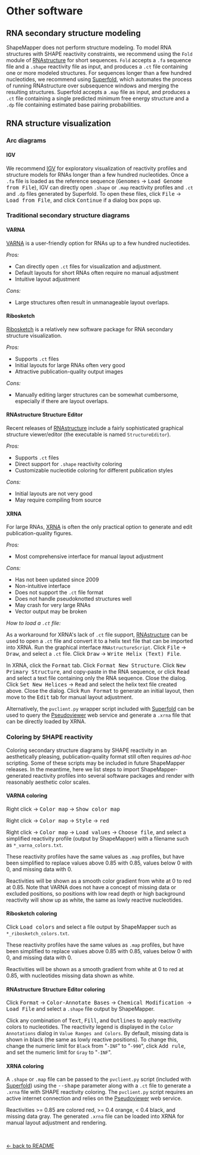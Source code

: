 <!---
NOTE:
If you're reading this, instead try opening README.html in a web browser 
or view this file from within the github repository website.

This is a github-flavored markdown file not meant to be easily readable.
-->

Other software
==============

RNA secondary structure modeling
--------------------------------
ShapeMapper does not perform structure modeling. To model RNA
structures with SHAPE reactivity constraints, we recommend 
using the `Fold` module of [RNAstructure](https://rna.urmc.rochester.edu/RNAstructure.html) 
for short sequences. `Fold` accepts a `.fa` sequence file and a `.shape` reactivity 
file as input, and produces a `.ct` file containing one or more modeled structures.
For sequences longer than a few hundred nucleotides, 
we recommend using 
[Superfold](https://weeks.chem.unc.edu/software.html),
which automates the process of running RNAstructure over subsequence
windows and merging the resulting structures. Superfold accepts a `.map`
file as input, and produces a `.ct` file containing 
a single predicted minimum free energy structure and a `.dp` file 
containing estimated base pairing probabilities.

RNA structure visualization
---------------------------

### Arc diagrams

#### IGV
We recommend [IGV](https://software.broadinstitute.org/software/igv/) 
for exploratory visualization of reactivity profiles
and structure models for RNAs longer than a few hundred nucleotides. 
Once a `.fa` file is loaded as the reference sequence 
(<kbd>Genomes</kbd> → <kbd>Load Genome from File</kbd>), 
IGV can directly open `.shape` or `.map` reactivity profiles and 
`.ct` and `.dp` files generated by Superfold. To open these
files, click <kbd>File</kbd> → <kbd>Load from File</kbd>, and
click <kbd>Continue</kbd> if a dialog box pops up.

### Traditional secondary structure diagrams

#### VARNA
[VARNA](http://varna.lri.fr/index.php) is a user-friendly option
for RNAs up to a few hundred nucleotides.

_Pros:_

- Can directly open `.ct` files for visualization and adjustment.
- Default layouts for short RNAs often require no manual adjustment
- Intuitive layout adjustment

_Cons:_

- Large structures often result in unmanageable layout overlaps.


#### Ribosketch
[Ribosketch](https://rnastructure.cancer.gov/ribosketch/) is a relatively new
software package for RNA secondary structure visualization. 

_Pros:_

- Supports `.ct` files
- Initial layouts for large RNAs often very good
- Attractive publication-quality output images

_Cons:_

- Manually editing larger structures
can be somewhat cumbersome, especially if there are 
layout overlaps.


#### RNAstructure Structure Editor
Recent releases of [RNAstructure](https://rna.urmc.rochester.edu/RNAstructure.html) 
include a fairly sophisticated graphical structure viewer/editor (the executable is
named `StructureEditor`).

_Pros:_

- Supports `.ct` files
- Direct support for `.shape` reactivity coloring
- Customizable nucleotide coloring for different
  publication styles

_Cons:_

- Initial layouts are not very good
- May require compiling from source


#### XRNA
For large RNAs, [XRNA](http://rna.ucsc.edu/rnacenter/xrna/)
is often the only practical option to generate and edit
publication-quality figures.

_Pros:_

- Most comprehensive interface for manual layout adjustment

_Cons:_

- Has not been updated since 2009
- Non-intuitive interface
- Does not support the `.ct` file format
- Does not handle pseudoknotted structures well
- May crash for very large RNAs
- Vector output may be broken

_*How to load a `.ct` file:*_

As a workaround for XRNA's lack of `.ct` file support, 
[RNAstructure](https://rna.urmc.rochester.edu/RNAstructure.html)
can be used to open
a `.ct` file and convert it to a helix text file that can be imported
into XRNA. Run the graphical interface `RNAstructureScript`.
Click <kbd>File</kbd> → <kbd>Draw</kbd>, and select a `.ct` file.
Click <kbd>Draw</kbd> → <kbd>Write Helix (Text) File</kbd>.

In XRNA, click the <kbd>Format</kbd> tab. 
Click <kbd>Format New Structure</kbd>. Click <kbd>New Primary Structure</kbd>,
and copy-paste in the RNA sequence, or click 
<kbd>Read</kbd> and select a text file containing only the RNA sequence. Close the
dialog. Click <kbd>Set New Helices</kbd> → <kbd>Read</kbd> and select the 
helix text file created above. Close the dialog. Click <kbd>Run Format</kbd> to generate
an initial layout, then move to the <kbd>Edit</kbd> tab for manual layout
adjustment.

Alternatively, the `pvclient.py` wrapper script included
with [Superfold](https://weeks.chem.unc.edu/software.html)
can be used to query the 
[Pseudoviewer](http://pseudoviewer.inha.ac.kr/) web service and
generate a `.xrna` file that can be directly loaded by XRNA.


### Coloring by SHAPE reactivity
Coloring secondary structure diagrams by SHAPE reactivity in
an aesthetically pleasing, publication-quality format still
often requires _ad-hoc_ scripting. Some of these scripts may be included
in future ShapeMapper releases. In the meantime, here we list
steps to import ShapeMapper-generated reactivity profiles into several 
software packages and render with reasonably aesthetic color scales.

#### VARNA coloring
Right click → <kbd>Color map</kbd> → <kbd>Show color map</kbd>

Right click → <kbd>Color map</kbd> → <kbd>Style</kbd> → <kbd>red</kbd>

Right click → <kbd>Color map</kbd> → <kbd>Load values</kbd> → <kbd>Choose file</kbd>,
and select a simplified reactivity profile 
(output by ShapeMapper) with a filename such as `*_varna_colors.txt`. 

These reactivity profiles have the same values as `.map` profiles, but 
have been simplified to replace values above 0.85 with 0.85, 
values below 0 with 0, and missing data with 0.

Reactivities will be shown as a smooth color gradient from
white at 0 to red at 0.85. Note that VARNA does
not have a concept of missing data or excluded positions, so positions
with low read depth or high background reactivity will show up as white,
the same as lowly reactive nucleotides.


#### Ribosketch coloring
Click <kbd>Load colors</kbd> and select a file output by ShapeMapper
such as `*_ribosketch_colors.txt`. 

These reactivity profiles have the same values as `.map` profiles, but 
have been simplified to replace values above 0.85 with 0.85, 
values below 0 with 0, and missing data with 0.

Reactivities will be shown as a smooth gradient
from white at 0 to red at 0.85, with nucleotides missing data shown 
as white. 

#### RNAstructure Structure Editor coloring
Click <kbd>Format</kbd> → <kbd>Color-Annotate Bases</kbd> → <kbd>Chemical Modification </kbd> → <kbd>Load File</kbd> and
select a `.shape` file output by ShapeMapper.

Click any combination of <kbd>Text</kbd>, <kbd>Fill</kbd>, and <kbd>Outlines</kbd>
to apply reactivity colors to nucleotides. The reactivity legend is displayed in
the `Color Annotations` dialog in `Value Ranges and Colors`. By default, 
missing data is shown in black (the same as lowly reactive positions). To change
this,
change the numeric limit for `Black` from "`-INF`" to "`-990`", click 
<kbd>Add rule</kbd>, and set the numeric limit for `Gray` to "`-INF`".


#### XRNA coloring
A `.shape` or `.map` file can be passed to the `pvclient.py`
script (included with 
[Superfold](https://weeks.chem.unc.edu/software.html)) 
using the <kbd>--shape</kbd> parameter along 
with a `.ct` file to generate a `.xrna` file with SHAPE reactivity coloring.
The `pvclient.py` script requires an active internet connection and relies
on the [Pseudoviewer](http://pseudoviewer.inha.ac.kr/) web service.

Reactivities >= 0.85 are colored
red, >= 0.4 orange, < 0.4 black, and missing data gray. 
The generated `.xrna` file can be loaded into XRNA for manual layout adjustment
and rendering.

&nbsp;&nbsp;&nbsp;&nbsp;

[← back to README](../README.md)
